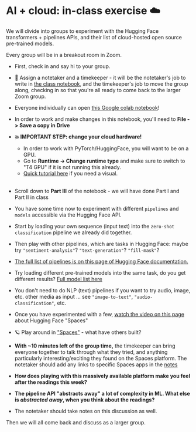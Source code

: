 # AI + cloud: in-class exercise ☁️

We will divide into groups to experiment with the Hugging Face transformers + pipelines APIs, and their list of cloud-hosted open source pre-trained models. 

Every group will be in a breakout room in Zoom. 
- First, check in and say hi to your group.
- 📝 Assign a notetaker and a timekeeper - it will be the notetaker's job to write in [the class notebook](https://pad.riseup.net/p/4bH2z-2-BeDAz9blQlT_-keep), and the timekeeper's job to move the group along, checking in so that you're all ready to come back to the larger Zoom group.
- Everyone individually can open [this Google colab notebook](https://colab.research.google.com/github/mab253/bigdata_spring24/blob/main/week7/sparkML_bigdata_in_class.ipynb)!
- In order to work and make changes in this notebook, you'll need to **File -> Save a copy in Drive**
- **💥 IMPORTANT STEP: change your cloud hardware!**
  - In order to work with PyTorch/HuggingFace, you will want to be on a GPU.
  - Go to **Runtime -> Change runtime type** and make sure to switch to "T4 GPU" if it is not running this already.
  - [Quick tutorial here](https://drlee.io/utilizing-gpu-and-tpu-for-free-on-google-colab-a-comprehensive-guide-fe2841592851) if you need a visual.
<br></br>

- Scroll down to **Part III** of the notebook - we will have done Part I and Part II in class
- You have some time now to experiment with different `pipelines` and `models` accessible via the Hugging Face API.
- Start by loading your own sequence (input text) into the `zero-shot classification` pipeline we already did together.
- Then play with other pipelines, which are tasks in Hugging Face: maybe try `"sentiment-analysis"`? `"text-generation"`? `"fill-mask"`?
- [The full list of pipelines is on this page of Hugging Face documentation.](https://huggingface.co/docs/transformers/v4.17.0/en/main_classes/pipelines)
- Try loading different pre-trained models into the same task, do you get different results? [Full model list here](https://huggingface.co/models)
- You don't need to do NLP (text) pipelines if you want to try audio, image, etc. other media as input ... see `"image-to-text"`, `"audio-classification"`, etc.
- Once you have experimented with a few, [watch the video on this page](https://huggingface.co/spaces/launch) about Hugging Face "Spaces"
- 🪐 Play around in ["Spaces"](https://huggingface.co/spaces) - what have others built?

- **With ~10 minutes left of the group time,** the timekeeper can bring everyone together to talk through what they tried, and anything particularly interesting/exciting they found on the Spaces platform. The notetaker should add any links to specific Spaces apps in the [notes](https://pad.riseup.net/p/4bH2z-2-BeDAz9blQlT_-keep)
- **How does playing with this massively available platform make you feel after the readings this week?**
- **The pipeline API "abstracts away" a lot of complexity in ML. What else is _abstracted away_, when you think about the readings?**
- The notetaker should take notes on this discussion as well.

Then we will all come back and discuss as a larger group.
    
